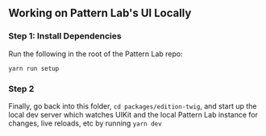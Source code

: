 ## Working on Pattern Lab's UI Locally

### Step 1: Install Dependencies
Run the following in the root of the Pattern Lab repo:

```
yarn run setup
```

### Step 2
Finally, go back into this folder, `cd packages/edition-twig`, and start up the local dev server which watches UIKit and the local Pattern Lab instance for changes, live reloads, etc by running `yarn dev`
